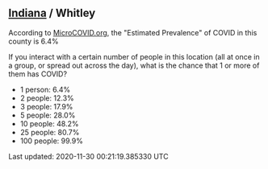 
## [Indiana](/united-states/indiana) / Whitley

According to [MicroCOVID.org](http://microcovid.org),
the "Estimated Prevalence" of COVID in this county is 6.4%

If you interact with a certain number of people in this location
(all at once in a group, or spread out across the day), what is the chance that
1 or more of them has COVID?

- 1 person: 6.4%
- 2 people: 12.3%
- 3 people: 17.9%
- 5 people: 28.0%
- 10 people: 48.2%
- 25 people: 80.7%
- 100 people: 99.9%

Last updated: 2020-11-30 00:21:19.385330 UTC

